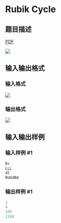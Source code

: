 # Rubik Cycle

## 题目描述

[problemUrl]: https://uva.onlinejudge.org/index.php?option=com_onlinejudge&Itemid=8&category=279&page=show_problem&problem=3936

[PDF](https://uva.onlinejudge.org/external/124/p12492.pdf)

![](https://cdn.luogu.com.cn/upload/vjudge_pic/UVA12492/f2cf9b8fcc760e078c71a0b5742a6310eb54f337.png)

## 输入输出格式

### 输入格式

![](https://cdn.luogu.com.cn/upload/vjudge_pic/UVA12492/c7e5efa91d32920ade218ba1f34ca2787e3942d2.png)

### 输出格式

![](https://cdn.luogu.com.cn/upload/vjudge_pic/UVA12492/64cc18de56a482f06c2d030fa4a14b99adf13df6.png)

## 输入输出样例

### 输入样例 #1

```cpp
Rr
LLL
dl
RUUdBd
```


### 输出样例 #1

```cpp
1
4
105
1260
```


